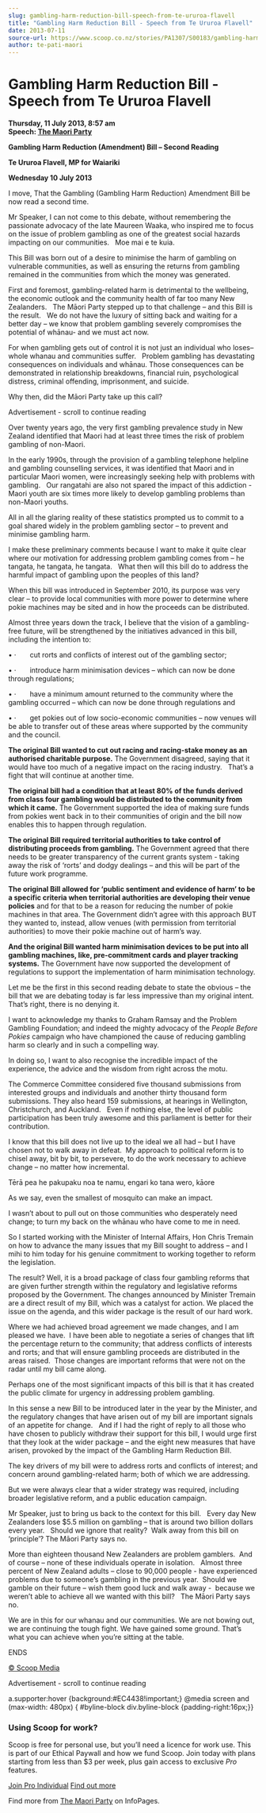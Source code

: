 ```yaml
---
slug: gambling-harm-reduction-bill-speech-from-te-ururoa-flavell
title: "Gambling Harm Reduction Bill - Speech from Te Ururoa Flavell"
date: 2013-07-11
source-url: https://www.scoop.co.nz/stories/PA1307/S00183/gambling-harm-reduction-bill-speech-from-te-ururoa-flavell.htm
author: te-pati-maori
---
```

Gambling Harm Reduction Bill - Speech from Te Ururoa Flavell
============================================================

**Thursday, 11 July 2013, 8:57 am**  
**Speech: [The Maori Party](https://info.scoop.co.nz/The_Maori_Party)**

**Gambling Harm Reduction (Amendment) Bill – Second Reading**

**Te Ururoa Flavell, MP for Waiariki**

**Wednesday 10 July 2013**

I move, That the Gambling (Gambling Harm Reduction) Amendment Bill be now read a second time.

Mr Speaker, I can not come to this debate, without remembering the passionate advocacy of the late Maureen Waaka, who inspired me to focus on the issue of problem gambling as one of the greatest social hazards impacting on our communities.   Moe mai e te kuia.

This Bill was born out of a desire to minimise the harm of gambling on vulnerable communities, as well as ensuring the returns from gambling remained in the communities from which the money was generated.

First and foremost, gambling-related harm is detrimental to the wellbeing, the economic outlook and the community health of far too many New Zealanders.   The Māori Party stepped up to that challenge – and this Bill is the result.   We do not have the luxury of sitting back and waiting for a better day – we know that problem gambling severely compromises the potential of whānau- and we must act now.

For when gambling gets out of control it is not just an individual who loses– whole whanau and communities suffer.   Problem gambling has devastating consequences on individuals and whānau. Those consequences can be demonstrated in relationship breakdowns, financial ruin, psychological distress, criminal offending, imprisonment, and suicide.  

Why then, did the Māori Party take up this call?  

Advertisement - scroll to continue reading





Over twenty years ago, the very first gambling prevalence study in New Zealand identified that Maori had at least three times the risk of problem gambling of non-Maori.

In the early 1990s, through the provision of a gambling telephone helpline and gambling counselling services, it was identified that Maori and in particular Maori women, were increasingly seeking help with problems with gambling.   Our rangatahi are also not spared the impact of this addiction - Maori youth are six times more likely to develop gambling problems than non-Maori youths. 

All in all the glaring reality of these statistics prompted us to commit to a goal shared widely in the problem gambling sector – to prevent and minimise gambling harm.

I make these preliminary comments because I want to make it quite clear where our motivation for addressing problem gambling comes from – he tangata, he tangata, he tangata.   What then will this bill do to address the harmful impact of gambling upon the peoples of this land?

When this bill was introduced in September 2010, its purpose was very clear – to provide local communities with more power to determine where pokie machines may be sited and in how the proceeds can be distributed.

Almost three years down the track, I believe that the vision of a gambling-free future, will be strengthened by the initiatives advanced in this bill, including the intention to:

• ·       cut rorts and conflicts of interest out of the gambling sector;

• ·       introduce harm minimisation devices – which can now be done through regulations;

• ·       have a minimum amount returned to the community where the gambling occurred – which can now be done through regulations and

• ·       get pokies out of low socio-economic communities – now venues will be able to transfer out of these areas where supported by the community and the council.

  
**The original Bill wanted to cut out racing and racing-stake money as an authorised charitable purpose.** The Government disagreed, saying that it would have too much of a negative impact on the racing industry.   That’s a fight that will continue at another time.

**The original bill had a condition that at least 80% of the funds derived from class four gambling would be distributed to the community from which it came.** The Government supported the idea of making sure funds from pokies went back in to their communities of origin and the bill now enables this to happen through regulation.

**The original Bill required territorial authorities to take control of distributing proceeds from gambling.** The Government agreed that there needs to be greater transparency of the current grants system - taking away the risk of ‘rorts’ and dodgy dealings – and this will be part of the future work programme.

**The original Bill allowed for ‘public sentiment and evidence of harm’ to be a specific criteria when territorial authorities are developing their venue policies** and for that to be a reason for reducing the number of pokie machines in that area. The Government didn’t agree with this approach BUT they wanted to, instead, allow venues (with permission from territorial authorities) to move their pokie machine out of harm’s way.

**And the original Bill wanted harm minimisation devices to be put into all gambling machines, like, pre-commitment cards and player tracking systems.** The Government have now supported the development of regulations to support the implementation of harm minimisation technology.

Let me be the first in this second reading debate to state the obvious – the bill that we are debating today is far less impressive than my original intent.  That’s right, there is no denying it.

I want to acknowledge my thanks to Graham Ramsay and the Problem Gambling Foundation; and indeed the mighty advocacy of the _People Before Pokies_ campaign who have championed the cause of reducing gambling harm so clearly and in such a compelling way.

In doing so, I want to also recognise the incredible impact of the experience, the advice and the wisdom from right across the motu.

The Commerce Committee considered five thousand submissions from interested groups and individuals and another thirty thousand form submissions. They also heard 159 submissions, at hearings in Wellington, Christchurch, and Auckland.   Even if nothing else, the level of public participation has been truly awesome and this parliament is better for their contribution.

I know that this bill does not live up to the ideal we all had – but I have chosen not to walk away in defeat.  My approach to political reform is to chisel away, bit by bit, to persevere, to do the work necessary to achieve change – no matter how incremental.

Tērā pea he pakupaku noa te namu, engari ko tana wero, kāore

As we say, even the smallest of mosquito can make an impact.

I wasn’t about to pull out on those communities who desperately need change; to turn my back on the whānau who have come to me in need.

So I started working with the Minister of Internal Affairs, Hon Chris Tremain on how to advance the many issues that my Bill sought to address – and I mihi to him today for his genuine commitment to working together to reform the legislation.

The result? Well, it is a broad package of class four gambling reforms that are given further strength within the regulatory and legislative reforms proposed by the Government. The changes announced by Minister Tremain are a direct result of my Bill, which was a catalyst for action. We placed the issue on the agenda, and this wider package is the result of our hard work.

Where we had achieved broad agreement we made changes, and I am pleased we have.  I have been able to negotiate a series of changes that lift the percentage return to the community; that address conflicts of interests and rorts; and that will ensure gambling proceeds are distributed in the areas raised.  Those changes are important reforms that were not on the radar until my bill came along.

Perhaps one of the most significant impacts of this bill is that it has created the public climate for urgency in addressing problem gambling. 

In this sense a new Bill to be introduced later in the year by the Minister, and the regulatory changes that have arisen out of my bill are important signals of an appetite for change.   And if I had the right of reply to all those who have chosen to publicly withdraw their support for this bill, I would urge first that they look at the wider package – and the eight new measures that have arisen, provoked by the impact of the Gambling Harm Reduction Bill.

The key drivers of my bill were to address rorts and conflicts of interest; and concern around gambling-related harm; both of which we are addressing. 

But we were always clear that a wider strategy was required, including broader legislative reform, and a public education campaign.  

Mr Speaker, just to bring us back to the context for this bill.   Every day New Zealanders lose $5.5 million on gambling – that is around two billion dollars every year.   Should we ignore that reality?  Walk away from this bill on ‘principle’? The Māori Party says no.

More than eighteen thousand New Zealanders are problem gamblers.  And of course – none of these individuals operate in isolation.   Almost three percent of New Zealand adults – close to 90,000 people - have experienced problems due to someone’s gambling in the previous year.  Should we gamble on their future – wish them good luck and walk away -  because we weren’t able to achieve all we wanted with this bill?   The Māori Party says no.

We are in this for our whanau and our communities. We are not bowing out, we are continuing the tough fight. We have gained some ground. That’s what you can achieve when you’re sitting at the table.  

ENDS  

[© Scoop Media](http://www.scoop.co.nz/about/terms.html)  

Advertisement - scroll to continue reading



a.supporter:hover {background:#EC4438!important;} @media screen and (max-width: 480px) { #byline-block div.byline-block {padding-right:16px;}}

### Using Scoop for work?

Scoop is free for personal use, but you’ll need a licence for work use. This is part of our Ethical Paywall and how we fund Scoop. Join today with plans starting from less than $3 per week, plus gain access to exclusive _Pro_ features.  
  
[Join Pro Individual](https://pro.scoop.co.nz/Individual/?from=ProIn24) [Find out more](https://pro.scoop.co.nz/using-scoop-for-work/?from=ProIn24)

Find more from [The Maori Party](https://info.scoop.co.nz/The_Maori_Party) on InfoPages.